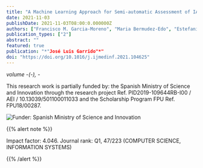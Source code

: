 ```yaml
---
title: "A Machine Learning Approach for Semi-automatic Assessment of IADL Dependence in Older Adults with Wearable Sensors"
date: 2021-11-03
publishDate: 2021-11-03T08:00:0.000000Z
authors: ["Francisco M. Garcia-Moreno", "Maria Bermudez-Edo", "Estefanía Rodríguez-García", "José Manuel Pérez-Mármol", "José Luis Garrido", "María José Rodríguez-Fórtiz"]
publication_types: ["2"]
abstract: ""
featured: true
publication: "*"José Luis Garrido"*"
doi: "https://doi.org/10.1016/j.ijmedinf.2021.104625"
---
```


_volume -(-), -_

This research work is partially funded by: the Spanish Ministry of Science and Innovation through the research project Ref. PID2019-109644RB-I00 / AEI / 10.13039/501100011033 and the Scholarship Program FPU Ref. FPU18/00287.

![Funder: Spanish Ministry of Science and Innovation](/img/MICINN_Gob_Web_AEI_2.jpg)


{{% alert note %}}

Impact factor: 4.046. Journal rank: Q1, 47/223 (COMPUTER SCIENCE, INFORMATION SYSTEMS)

{{% /alert %}}
